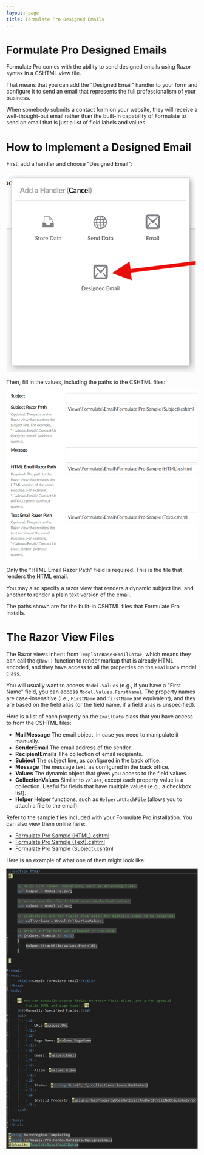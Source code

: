 ```yaml
---
layout: page
title: Formulate Pro Designed Emails
---
```


# Formulate Pro Designed Emails

Formulate Pro comes with the ability to send designed emails using Razor syntax in a CSHTML view file.

That means that you can add the "Designed Email" handler to your form and configure it to send an email that represents the full professionalism of your business.

When somebody submits a contact form on your website, they will receive a well-thought-out email rather than the built-in capability of Formulate to send an email that is just a list of field labels and values.

# How to Implement a Designed Email

First, add a handler and choose "Designed Email":

![Select Designed Email](/images/designed-email/designed-email-selection.png)

Then, fill in the values, including the paths to the CSHTML files:

![Configuration Screen in Back Office for Designed Email](/images/designed-email/configure-designed-email.png)

Only the "HTML Email Razor Path" field is required. This is the file that renders the HTML email.

You may also specify a razor view that renders a dynamic subject line, and another to render a plain text version of the email.

The paths shown are for the built-in CSHTML files that Formulate Pro installs.

# The Razor View Files

The Razor views inherit from `TemplateBase<EmailData>`, which means they can call the `@Raw()` function to render markup that is already HTML encoded, and they have access to all the properties on the `EmailData` model class.

You will usually want to access `Model.Values` (e.g., if you have a "First Name" field, you can access `Model.Values.FirstName`). The property names are case-insensitive (i.e., `FirstName` and `firstName` are equivalent), and they are based on the field alias (or the field name, if a field alias is unspecified).

Here is a list of each property on the `EmailData` class that you have access to from the CSHTML files:

* **MailMessage** The email object, in case you need to manipulate it manually.
* **SenderEmail** The email address of the sender.
* **RecipientEmails** The collection of email recipients.
* **Subject** The subject line, as configured in the back office.
* **Message** The message text, as configured in the back office.
* **Values** The dynamic object that gives you access to the field values.
* **CollectionValues** Similar to `Values`, except each property value is a collection. Useful for fields that have multiple values (e.g., a checkbox list).
* **Helper** Helper functions, such as `Helper.AttachFile` (allows you to attach a file to the email).

Refer to the sample files included with your Formulate Pro installation. You can also view them online here:

* [Formulate Pro Sample (HTML).cshtml](https://github.com/Formulate-Pro/Formulate-Pro/blob/master/src/Formulate.Pro/Views/Formulate/Email/Formulate%20Pro%20Sample%20(HTML).cshtml)
* [Formulate Pro Sample (Text).cshtml](https://github.com/Formulate-Pro/Formulate-Pro/blob/master/src/Formulate.Pro/Views/Formulate/Email/Formulate%20Pro%20Sample%20(Text).cshtml)
* [Formulate Pro Sample (Subject).cshtml](https://github.com/Formulate-Pro/Formulate-Pro/blob/master/src/Formulate.Pro/Views/Formulate/Email/Formulate%20Pro%20Sample%20(Subject).cshtml)

Here is an example of what one of them might look like:

![CSHTML for Designed Email](/images/designed-email/designed-email-cshtml.png)